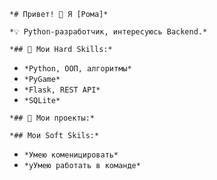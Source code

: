 `*# Привет! 👋 Я [Рома]*`

`*💡 Python-разработчик, интересуюсь Backend.*`

`*## 🔧 Мои Hard Skills:*`

- `*Python, ООП, алгоритмы*`
- `*PyGame*`
- `*Flask, REST API*`
- `*SQLite*`

`*## 📌 Мои проекты:*`

`*## Мои Soft Skils:*`

- `*Умею коменицировать*`
- `*уУмею работать в команде*`
